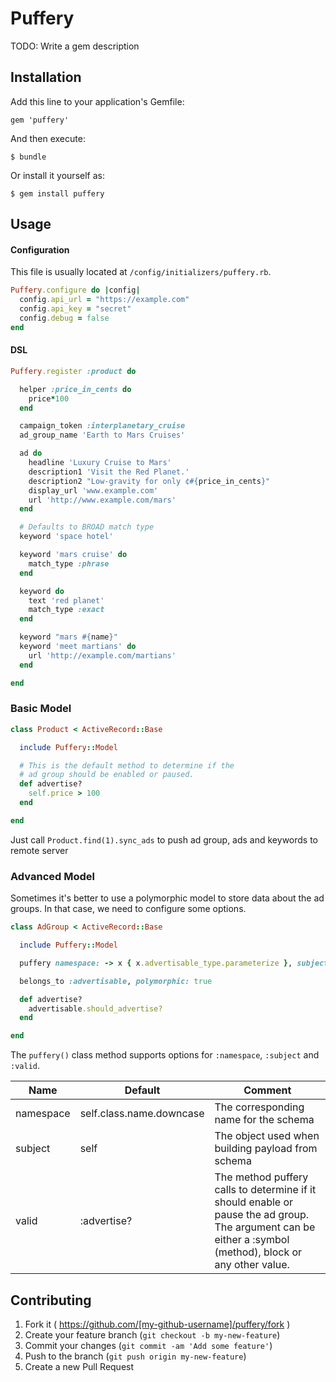 # Puffery

TODO: Write a gem description

## Installation

Add this line to your application's Gemfile:

    gem 'puffery'

And then execute:

    $ bundle

Or install it yourself as:

    $ gem install puffery

## Usage

#### Configuration

This file is usually located at `/config/initializers/puffery.rb`.

```ruby
Puffery.configure do |config|
  config.api_url = "https://example.com"
  config.api_key = "secret"
  config.debug = false
end
```

#### DSL

```ruby
Puffery.register :product do

  helper :price_in_cents do
    price*100
  end

  campaign_token :interplanetary_cruise
  ad_group_name 'Earth to Mars Cruises'

  ad do
    headline 'Luxury Cruise to Mars'
    description1 'Visit the Red Planet.'
    description2 "Low-gravity for only ¢#{price_in_cents}"
    display_url 'www.example.com'
    url 'http://www.example.com/mars'
  end

  # Defaults to BROAD match type
  keyword 'space hotel'

  keyword 'mars cruise' do
    match_type :phrase
  end

  keyword do
    text 'red planet'
    match_type :exact
  end

  keyword "mars #{name}"
  keyword 'meet martians' do
    url 'http://example.com/martians'
  end

end
```

### Basic Model

```ruby
class Product < ActiveRecord::Base

  include Puffery::Model

  # This is the default method to determine if the
  # ad group should be enabled or paused.
  def advertise?
    self.price > 100
  end

end
```

Just call `Product.find(1).sync_ads` to push ad group, ads and keywords to remote server

### Advanced Model

Sometimes it's better to use a polymorphic model to store data about the ad groups. In that case, we need to configure some options.

```ruby
class AdGroup < ActiveRecord::Base

  include Puffery::Model

  puffery namespace: -> x { x.advertisable_type.parameterize }, subject: :advertisable

  belongs_to :advertisable, polymorphic: true

  def advertise?
    advertisable.should_advertise?
  end

end
```

The `puffery()` class method supports options for `:namespace`, `:subject` and `:valid`.

| Name      | Default                  | Comment                                                                                                                                                   |
|-----------|--------------------------|-----------------------------------------------------------------------------------------------------------------------------------------------------------|
| namespace | self.class.name.downcase | The corresponding name for the schema                                                                                                                     |
| subject   | self                     | The object used when building payload from schema                                                                                                         |
| valid     | :advertise?              | The method puffery calls to determine if it should enable or pause the ad group. The argument can be either a :symbol (method), block or any other value. |

## Contributing

1. Fork it ( https://github.com/[my-github-username]/puffery/fork )
2. Create your feature branch (`git checkout -b my-new-feature`)
3. Commit your changes (`git commit -am 'Add some feature'`)
4. Push to the branch (`git push origin my-new-feature`)
5. Create a new Pull Request
